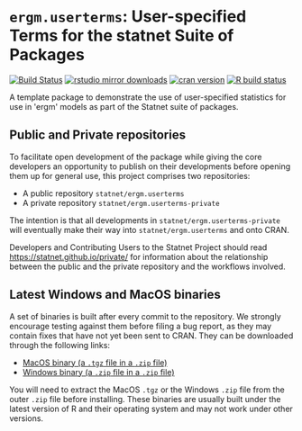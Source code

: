 # `ergm.userterms`: User-specified Terms for the statnet Suite of Packages

[![Build Status](https://travis-ci.org/statnet/ergm.userterms.svg?branch=master)](https://travis-ci.org/statnet/ergm.userterms)
[![rstudio mirror downloads](https://cranlogs.r-pkg.org/badges/ergm.userterms?color=2ED968)](https://cranlogs.r-pkg.org/)
[![cran version](https://www.r-pkg.org/badges/version/ergm.userterms)](https://cran.r-project.org/package=ergm.userterms)
[![R build status](https://github.com/statnet/ergm.userterms/workflows/R-CMD-check/badge.svg)](https://github.com/statnet/ergm.userterms/actions)

A template package to demonstrate the use of user-specified statistics for use in 'ergm' models as part of the Statnet suite of packages.

## Public and Private repositories

To facilitate open development of the package while giving the core developers an opportunity to publish on their developments before opening them up for general use, this project comprises two repositories:
* A public repository `statnet/ergm.userterms`
* A private repository `statnet/ergm.userterms-private`

The intention is that all developments in `statnet/ergm.userterms-private` will eventually make their way into `statnet/ergm.userterms` and onto CRAN.

Developers and Contributing Users to the Statnet Project should read https://statnet.github.io/private/ for information about the relationship between the public and the private repository and the workflows involved.

## Latest Windows and MacOS binaries

A set of binaries is built after every commit to the repository. We strongly encourage testing against them before filing a bug report, as they may contain fixes that have not yet been sent to CRAN. They can be downloaded through the following links:

* [MacOS binary (a `.tgz` file in a `.zip` file)](https://nightly.link/statnet/ergm.userterms/workflows/R-CMD-check.yaml/master/macOS-rrelease-binaries.zip)
* [Windows binary (a `.zip` file in a `.zip` file)](https://nightly.link/statnet/ergm.userterms/workflows/R-CMD-check.yaml/master/Windows-rrelease-binaries.zip)

You will need to extract the MacOS `.tgz` or the Windows `.zip` file from the outer `.zip` file before installing. These binaries are usually built under the latest version of R and their operating system and may not work under other versions.

